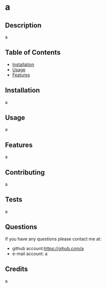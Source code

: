 # a
  ## Description
  a

  ## Table of Contents
  - [Installation](#installation)
  - [Usage](#usage)
  - [Features](#features)
  
  ## Installation
  a

  ## Usage
  a

  ## Features
  a

  ## Contributing
  a

  ## Tests
  a

  ## Questions
  If you have any questions please contact me at:
   - github account:https://gihub.com/a
   - e-mail account: a

  ## Credits
  a
 
